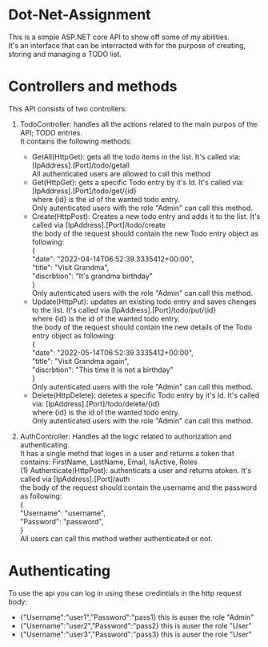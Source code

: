 # Dot-Net-Assignment
This is a simple ASP.NET core API to show off some of my abilities.<br />
It's an interface that can be interracted with for the purpose of creating, storing and managing a TODO list.<br />

# Controllers and methods
This API consists of two controllers:<br />
  1. TodoController: handles all the actions related to the main purpos of the API; TODO entries.<br />
     It contains the following methods:<br />
       - GetAll(HttpGet): gets all the todo items in the list. It's called via: [IpAddress].[Port]/todo/getall<br />
           All authenticated users are allowed to call this method<br />
       - Get(HttpGet): gets a specific Todo entry by it's Id. It's called via: [IpAddress].[Port]/todo/get/{id}<br />
           where {id} is the id of the wanted todo entry.<br />
           Only autenticated users with the role "Admin" can call this method.<br />
       - Create(HttpPost): Creates a new todo entry and adds it to the list. It's called via [IpAddress].[Port]/todo/create <br />
           the body of the request should contain the new Todo entry object as following:<br />
           {<br />
            "date": "2022-04-14T06:52:39.3335412+00:00",<br />
            "title": "Visit Grandma",<br />
            "discrbtion": "It's grandma birthday"<br />
            }<br />
            Only autenticated users with the role "Admin" can call this method.<br />
       - Update(HttpPut): updates an existing todo entry and saves chenges to the list. It's called via [IpAddress].[Port]/todo/put/{id} <br />
           where {id} is the id of the wanted todo entry.<br />
           the body of the request should contain the new details of the Todo entry object as following:<br />
           {<br />
            "date": "2022-05-14T06:52:39.3335412+00:00",<br />
            "title": "Visit Grandma again",<br />
            "discrbtion": "This time it is not a birthday"<br />
            }<br />
            Only autenticated users with the role "Admin" can call this method.<br />
       - Delete(HttpDelete): deletes a specific Todo entry by it's Id. It's called via: [IpAddress].[Port]/todo/delete/{id}<br />
           where {id} is the id of the wanted todo entry.<br />
           Only autenticated users with the role "Admin" can call this method.<br />
           
  2. AuthController: Handles all the logic related to authorization and authenticating.<br />
     It has a single methd that loges in a user and returns a token that contains: FirstName, LastName, Email, IsActive, Roles<br />
     (1) Authenticate(HttpPost): authenticats a user and returns atoken. It's called via [IpAddress].[Port]/auth<br />
         the body of the request should contain the username and the password as following:<br />
         {<br />
          "Username": "username",<br />
          "Password": "password",<br />
         }<br />
         All users can call this method wether authenticated or not.<br />
         
# Authenticating
To use the api you can log in using these credintials in the http request body:<br />
  - {"Username":"user1","Password":"pass1}         this is auser the role "Admin"<br />
  - {"Username":"user2","Password":"pass2}         this is auser the role "User"<br />
  - {"Username":"user3","Password":"pass3}         this is auser the role "User"<br />

         
